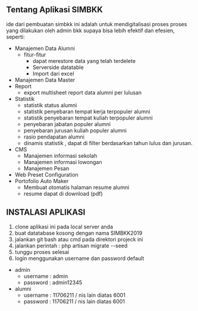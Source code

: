 ## Tentang Aplikasi SIMBKK

ide dari pembuatan simbkk ini adalah untuk mendigitalisasi proses proses yang dilakukan oleh admin bkk supaya bisa lebih efektif dan efesien, seperti:
- Manajemen Data Alumni
    - fitur-fitur
        - dapat merestore data yang telah terdelete
        - Serverside datatable
        - Import dari excel
- Manajemen Data Master
- Report
    - export multisheet report data alumni per lulusan
- Statistik
    - statistik status alumni
    - statistik penyebaran tempat kerja terpopuler alumni
    - statistik penyebaran tempat kuliah terpopuler alumni
    - penyebaran jabatan populer alumni
    - penyebaran jurusan kuliah populer alumni
    - rasio pendapatan alumni
    - dinamis statistik , dapat di filter berdasarkan tahun lulus dan jurusan.
- CMS
    - Manajemen informasi sekolah
    - Manajemen informasi lowongan
    - Manajemen Pesan
- Web Preset Configuration
- Portofolio Auto Maker
    - Membuat otomatis halaman resume alumni
    - resume dapat di download (pdf)
    
## INSTALASI APLIKASI
1. clone aplikasi ini pada local server anda
2. buat datatabase kosong dengan nama SIMBKK2019
3. jalankan git bash atau cmd pada direktori projeck ini
4. jalankan perintah : php artisan migrate --seed
5. tunggu proses selesai
6. login menggunakan username dan password default
- admin
    - username : admin
    - password : admin12345
- alumni
    - username : 11706211 / nis lain diatas 6001
    - password : 11706211 / nis lain diatas 6001
